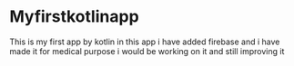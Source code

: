 # Myfirstkotlinapp
This is my first app by kotlin  in this app i have added firebase and i have made it for medical purpose i would be working on it and still improving it 
